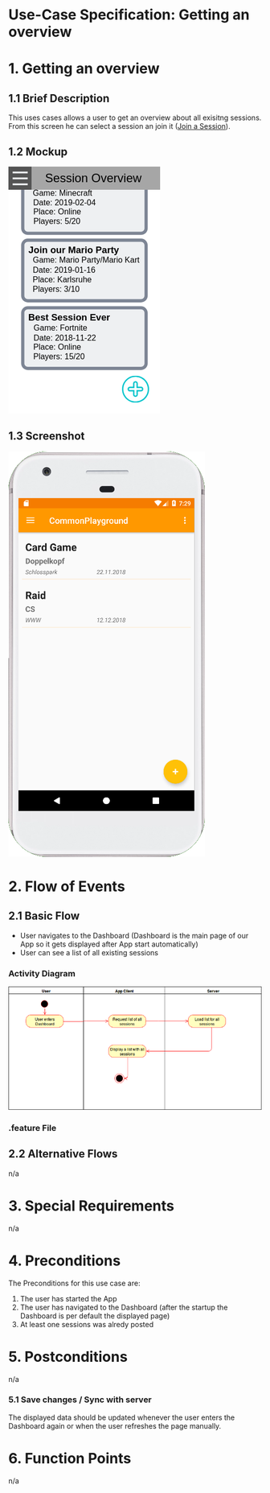 # Use-Case Specification: Getting an overview

# 1. Getting an overview

## 1.1 Brief Description
This uses cases allows a user to get an overview about all exisitng sessions. From this screen he can select a session an join it ([Join a Session](./UC2_Join_Session.md)).

## 1.2 Mockup
![Mockup getting an overview](../mockups/Session_Overview.png)

## 1.3 Screenshot
![Screenshot getting an overview](./Screenshots/UC3_Session_Ovwerview_Screenshot.png)

# 2. Flow of Events

## 2.1 Basic Flow
- User navigates to the Dashboard (Dashboard is the main page of our App so it gets displayed after App start automatically)
- User can see a list of all existing sessions

### Activity Diagram
![Activity Diagram](../activity_diagrams/UCD3_Session_Overview.png)

### .feature File


## 2.2 Alternative Flows
n/a

# 3. Special Requirements
n/a

# 4. Preconditions
The Preconditions for this use case are:
1. The user has started the App
2. The user has navigated to the Dashboard (after the startup the Dashboard is per default the displayed page)
3. At least one sessions was alredy posted

# 5. Postconditions
n/a

### 5.1 Save changes / Sync with server
The displayed data should be updated whenever the user enters the Dashboard again or when the user refreshes the page manually.

# 6. Function Points
n/a